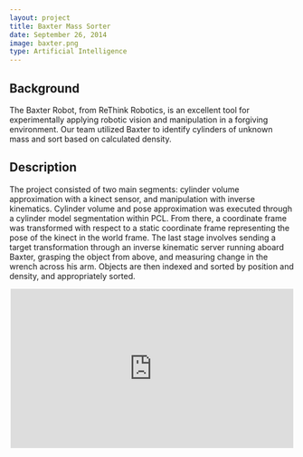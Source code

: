 ```yaml
---
layout: project
title: Baxter Mass Sorter
date: September 26, 2014
image: baxter.png
type: Artificial Intelligence
---
```


## Background
The Baxter Robot, from ReThink Robotics, is an excellent tool for experimentally applying robotic vision and manipulation in a forgiving environment.  Our team utilized Baxter to identify cylinders of unknown mass and sort based on calculated density.

## Description
The project consisted of two main segments: cylinder volume approximation with a kinect sensor, and manipulation with inverse kinematics.  Cylinder volume and pose approximation was executed through a cylinder model segmentation within PCL.  From there, a coordinate frame was transformed with respect to a static coordinate frame representing the pose of the kinect in the world frame.  The last stage involves sending a target transformation through an inverse kinematic server running aboard Baxter, grasping the object from above, and measuring change in the wrench across his arm.  Objects are then indexed and sorted by position and density, and appropriately sorted.

<center><iframe src="https://player.vimeo.com/video/114438212" width="500" height="281" frameborder="0" webkitallowfullscreen mozallowfullscreen allowfullscreen></iframe> <p></center>

